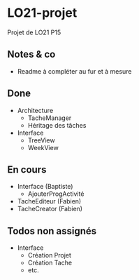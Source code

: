 # LO21-projet
Projet de LO21 P15

## Notes & co

* Readme à compléter au fur et à mesure

## Done

* Architecture
	* TacheManager
	* Héritage des tâches
* Interface
	* TreeView
	* WeekView


## En cours

* Interface (Baptiste)
	* AjouterProgActivité
* TacheEditeur (Fabien)
* TacheCreator (Fabien)


## Todos non assignés

* Interface
	* Création Projet
	* Création Tache
	* etc.

